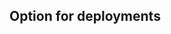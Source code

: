 <!-- usedin: [ _legacy_docker/deployment/deploy-profiles-v1.md, _skycap/deployment/deploy-profiles-v1.md] -->


## Option for deployments

